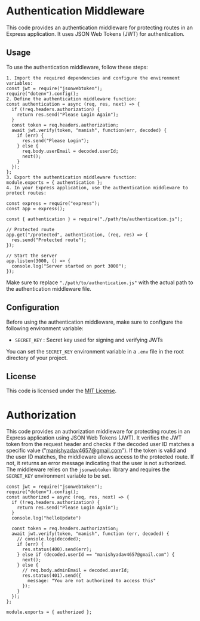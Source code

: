 # Authentication Middleware

This code provides an authentication middleware for protecting routes in an Express application. It uses JSON Web Tokens (JWT) for authentication.


## Usage

To use the authentication middleware, follow these steps:
```
1. Import the required dependencies and configure the environment variables:
const jwt = require("jsonwebtoken");
require("dotenv").config();
2. Define the authentication middleware function:
const authentication = async (req, res, next) => {
  if (!req.headers.authorization) {
    return res.send("Please Login Again");
  }
  const token = req.headers.authorization;
  await jwt.verify(token, "manish", function(err, decoded) {
    if (err) {
      res.send("Please Login");
    } else {
      req.body.userEmail = decoded.userId;
      next();
    }
  });
};
3. Export the authentication middleware function:
module.exports = { authentication };
4. In your Express application, use the authentication middleware to protect routes:

const express = require("express");
const app = express();

const { authentication } = require("./path/to/authentication.js");

// Protected route
app.get("/protected", authentication, (req, res) => {
  res.send("Protected route");
});

// Start the server
app.listen(3000, () => {
  console.log("Server started on port 3000");
});
``````
Make sure to replace  `"./path/to/authentication.js"`  with the actual path to the authentication middleware file.

## Configuration

Before using the authentication middleware, make sure to configure the following environment variable:

-  `SECRET_KEY` : Secret key used for signing and verifying JWTs

You can set the  `SECRET_KEY`  environment variable in a  `.env`  file in the root directory of your project.

## License

This code is licensed under the [MIT License](https://opensource.org/licenses/MIT).


# Authorization
This code provides an authorization middleware for protecting routes in an Express application using JSON Web Tokens (JWT). It verifies the JWT token from the request header and checks if the decoded user ID matches a specific value ("manishyadav4657@gmail.com"). If the token is valid and the user ID matches, the middleware allows access to the protected route. If not, it returns an error message indicating that the user is not authorized. The middleware relies on the  `jsonwebtoken`  library and requires the  `SECRET_KEY`  environment variable to be set.
```
const jwt = require("jsonwebtoken");
require("dotenv").config();
const authorized = async (req, res, next) => {
  if (!req.headers.authorization) {
    return res.send("Please Login Again");
  }
  console.log("helloUpdate")

  const token = req.headers.authorization;
  await jwt.verify(token, "manish", function (err, decoded) {
    // console.log(decoded);
    if (err) {
      res.status(400).send(err);
    } else if (decoded.userId == "manishyadav4657@gmail.com") {
      next();
    } else {
      // req.body.adminEmail = decoded.userId;
      res.status(401).send({
        message: "You are not authorized to access this"
      });
    }
  });
};

module.exports = { authorized };
```
